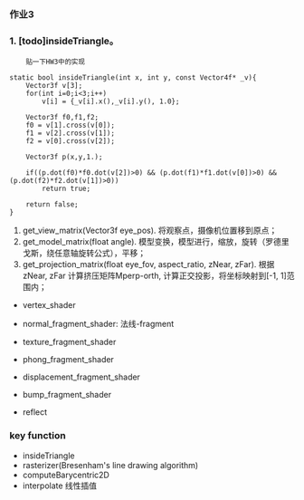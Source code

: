 ### 作业3

### 1. [todo]insideTriangle。
```
    贴一下HW3中的实现

static bool insideTriangle(int x, int y, const Vector4f* _v){
    Vector3f v[3];
    for(int i=0;i<3;i++)
        v[i] = {_v[i].x(),_v[i].y(), 1.0};
    
    Vector3f f0,f1,f2;
    f0 = v[1].cross(v[0]);
    f1 = v[2].cross(v[1]);
    f2 = v[0].cross(v[2]);
    
    Vector3f p(x,y,1.);
    
    if((p.dot(f0)*f0.dot(v[2])>0) && (p.dot(f1)*f1.dot(v[0])>0) && (p.dot(f2)*f2.dot(v[1])>0))
        return true;
    
    return false;
}

```

1. get_view_matrix(Vector3f eye_pos). 将观察点，摄像机位置移到原点；
2. get_model_matrix(float angle). 模型变换，模型进行，缩放，旋转（罗德里戈斯，绕任意轴旋转公式），平移；
3. get_projection_matrix(float eye_fov, aspect_ratio, zNear, zFar). 根据zNear, zFar 计算挤压矩阵Mperp-orth, 计算正交投影，将坐标映射到[-1, 1]范围内；

- vertex_shader
- normal_fragment_shader: 法线-fragment

- texture_fragment_shader

- phong_fragment_shader

- displacement_fragment_shader

- bump_fragment_shader

- reflect


### key function
- insideTriangle
- rasterizer(Bresenham's line drawing algorithm)
- computeBarycentric2D
- interpolate 线性插值